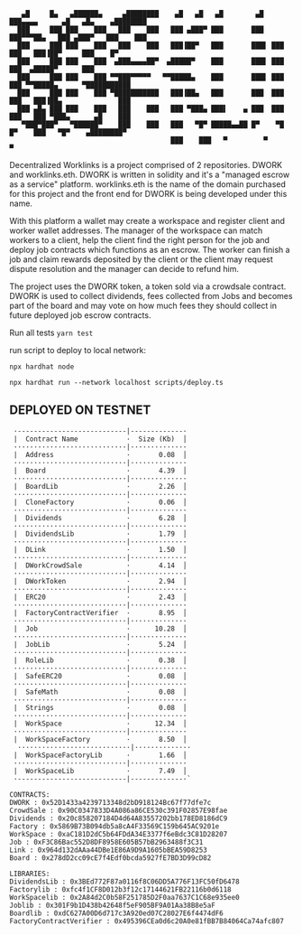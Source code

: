        ▄█     █▄   ▄██████▄     ▄████████    ▄█   ▄█   ▄█        ▄█  ███▄▄▄▄      ▄█   ▄█▄    ▄████████ 
      ███     ███ ███    ███   ███    ███   ███ ▄███▀ ███       ███  ███▀▀▀██▄   ███ ▄███▀   ███    ███  
      ███     ███ ███    ███   ███    ███   ███▐██▀   ███       ███▌ ███   ███   ███▐██▀     ███    █▀   
      ███     ███ ███    ███  ▄███▄▄▄▄██▀  ▄█████▀    ███       ███▌ ███   ███  ▄█████▀      ███       
      ███     ███ ███    ███ ▀▀███▀▀▀▀▀   ▀▀█████▄    ███       ███▌ ███   ███ ▀▀█████▄      ▀███████████
      ███     ███ ███    ███ ▀███████████   ███▐██▄   ███       ███  ███   ███   ███▐██▄              ███
      ███ ▄█▄ ███ ███    ███   ███    ███   ███ ▀███▄ ███▌    ▄ ███  ███   ███   ███ ▀███▄      ▄█    ███
       ▀███▀███▀   ▀██████▀    ███    ███   ███   ▀█▀ █████▄▄██ █▀    ▀█   █▀    ███   ▀█▀    ▄████████▀
                                            ███    ███   ▀         ▀                          ▀



Decentralized Worklinks is a project comprised of 2 repositories. DWORK and worklinks.eth.
DWORK is written in solidity and it's a "managed escrow as a service" platform.
worklinks.eth is the name of the domain purchased for this project and the front end for DWORK is being developed under this name.


With this platform a wallet may create a workspace and register client and worker wallet addresses.
The manager of the workspace can match workers to a client, help the client find the right person for the job 
and deploy job contracts which functions as an escrow. The worker can finish a job and claim rewards deposited by the client
or the client may request dispute resolution and the manager can decide to refund him.

The project uses the DWORK token, a token sold via a crowdsale contract.
DWORK is used to collect dividends, fees collected from Jobs and becomes part of the board 
and may vote on how much fees they should collect in future deployed job escrow contracts.


Run all tests 
`yarn test`

run script to deploy to local network:

`npx hardhat node`

`npx hardhat run --network localhost scripts/deploy.ts`


## DEPLOYED ON TESTNET

     ·---------------------------|-------------·
     |  Contract Name            ·  Size (Kb)  │
     ····························|··············
     |  Address                  ·       0.08  │
     ····························|··············
     |  Board                    ·       4.39  │
     ····························|··············
     |  BoardLib                 ·       2.26  │
     ····························|··············
     |  CloneFactory             ·       0.06  │
     ····························|··············
     |  Dividends                ·       6.28  │
     ····························|··············
     |  DividendsLib             ·       1.79  │
     ····························|··············
     |  DLink                    ·       1.50  │
     ····························|··············
     |  DWorkCrowdSale           ·       4.14  │
     ····························|··············
     |  DWorkToken               ·       2.94  │
     ····························|··············
     |  ERC20                    ·       2.43  │
     ····························|··············
     |  FactoryContractVerifier  ·       8.95  │
     ····························|··············
     |  Job                      ·      10.28  │
     ····························|··············
     |  JobLib                   ·       5.24  │
     ····························|··············
     |  RoleLib                  ·       0.38  │
     ····························|··············
     |  SafeERC20                ·       0.08  │
     ····························|··············
     |  SafeMath                 ·       0.08  │
     ····························|··············
     |  Strings                  ·       0.08  │
     ····························|··············
     |  WorkSpace                ·      12.34  │
     ····························|··············
     |  WorkSpaceFactory         ·       8.50  │
      ····························|··············
     |  WorkSpaceFactoryLib      ·       1.66  │
     ····························|··············
     |  WorkSpaceLib             ·       7.49  │
     ·---------------------------|-------------·`

    CONTRACTS:
    DWORK : 0x52D1433a4239713348d2bD918124Bc67f77dfe7c
    CrowdSale : 0x90C0347833D4A086a86CE530c391F02857E98fae
    Dividends : 0x20c858207184D4d64A83557202bb178ED8186dC9
    Factory : 0x5869B73B094db5a8cA4F33569C159b645AC9201e
    WorkSpace : 0xaC181D2dC5b64FDdA34E3377f6eBdc3C81D28207
    Job : 0xF3C86Bac552D8DF8958E605B57bB2963488f3C31
    Link : 0x964d132dAAa44DBe1E86A9D9A1605bBEA59D8253
    Board : 0x278dD2cc09cE7f4Edf0bcda5927fE7BD3D99cD82

    LIBRARIES:
    DividendsLib : 0x3BEd772F87a0116f8C06DD5A776F13FC50fD6478
    Factorylib : 0xfc4f1CF8D012b3f12c17144621FB22116b0d6118
    WorkSpacelib : 0x2A84d2C0b58F251785D2F0aa7637C1C68e935ee0
    Joblib : 0x301F9b1D438b42648f5eF905BF9A01Aa38B8e5aF
    Boardlib : 0xdC627A00D6d717c3A920ed07C28027E6f4474dF6
    FactoryContractVerifier : 0x495396CEa0d6c20A0e81fBB7B84064Ca74afc807